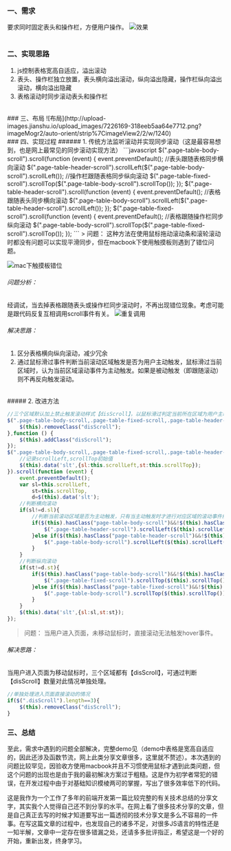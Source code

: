 ### 一、需求
要求同时固定表头和操作栏，方便用户操作。
![效果](http://upload-images.jianshu.io/upload_images/7226169-eb5c1c78f4852ba2.gif?imageMogr2/auto-orient/strip%7CimageView2/2/w/1240)       
<br>   
### 二、实现思路
1. js控制表格宽高自适应，溢出滚动
2. 表头、操作栏独立放置，表头横向溢出滚动，纵向溢出隐藏，操作栏纵向溢出滚动，横向溢出隐藏
3. 表格滚动时同步滚动表头和操作栏
<br>
### 三、布局
![布局](http://upload-images.jianshu.io/upload_images/7226169-318eeb5aa64e7712.png?imageMogr2/auto-orient/strip%7CimageView2/2/w/1240)
<br>
### 四、实现过程
###### 1. 传统方法监听滚动并实现同步滚动（这是最容易想到，也是网上最常见的同步滚动实现方法）
```javascript
$(".page-table-body-scroll").scroll(function (event) {
    event.preventDefault();
    //表头跟随表格同步横向滚动
    $(".page-table-header-scroll").scrollLeft($(".page-table-body-scroll").scrollLeft());
    //操作栏跟随表格同步纵向滚动
    $(".page-table-fixed-scroll").scrollTop($(".page-table-body-scroll").scrollTop());
});
$(".page-table-header-scroll").scroll(function (event) {
    event.preventDefault();
    //表格跟随表头同步横向滚动
    $(".page-table-body-scroll").scrollLeft($(".page-table-header-scroll").scrollLeft());
});
$(".page-table-fixed-scroll").scroll(function (event) {
    event.preventDefault();
    //表格跟随操作栏同步纵向滚动
    $(".page-table-body-scroll").scrollTop($(".page-table-fixed-scroll").scrollTop());
});
```
> 问题：
这种方法在使用鼠标拖动滚动条和滚轮滚动时都没有问题可以实现平滑同步，但在macbook下使用触摸板则遇到了错位问题。

![mac下触摸板错位](http://upload-images.jianshu.io/upload_images/7226169-9c9d2d32b42cfed1.gif?imageMogr2/auto-orient/strip%7CimageView2/2/w/1240)
###### 问题分析：
经调试，当去掉表格跟随表头或操作栏同步滚动时，不再出现错位现象。考虑可能是跟代码反复互相调用scroll事件有关。
![重复调用](http://upload-images.jianshu.io/upload_images/7226169-669a31293dfc8645.png?imageMogr2/auto-orient/strip%7CimageView2/2/w/1240)
###### 解决思路：
1. 区分表格横向纵向滚动，减少冗余
2. 通过鼠标滑过事件判断当前滚动区域触发是否为用户主动触发，鼠标滑过当前区域时，认为当前区域滚动事件为主动触发。如果是被动触发（即跟随滚动）则不再反向触发滚动。
<br>
##### 2. 改进方法

```javascript
//三个区域默认加上禁止触发滚动样式【disScroll】，以鼠标滑过判定当前所在区域为用户主动触发移除【disScroll】
$(".page-table-body-scroll,.page-table-fixed-scroll,.page-table-header-scroll").hover(function () {
    $(this).removeClass("disScroll");
},function () {
    $(this).addClass("disScroll");
});
$(".page-table-body-scroll,.page-table-fixed-scroll,.page-table-header-scroll").each(function(){
    //记录scrollLeft,scrollTop初始值
    $(this).data('slt',{sl:this.scrollLeft,st:this.scrollTop});
}).scroll(function (event) {
    event.preventDefault();
    var sl=this.scrollLeft,
        st=this.scrollTop,
        d=$(this).data('slt');  
    //判断横向滚动
    if(sl!=d.sl){
        //判断当前滚动区域是否为主动触发，只有当主动触发时才进行对应区域的滚动事件触发
        if($(this).hasClass("page-table-body-scroll")&&!$(this).hasClass("disScroll")) {
            $(".page-table-header-scroll").scrollLeft($(this).scrollLeft());
        }else if($(this).hasClass("page-table-header-scroll")&&!$(this).hasClass("disScroll")) {
            $(".page-table-body-scroll").scrollLeft($(this).scrollLeft());
        }
    }
    //判断纵向滚动
    if(st!=d.st){
        if($(this).hasClass("page-table-body-scroll")&&!$(this).hasClass("disScroll")){
            $(".page-table-fixed-scroll").scrollTop($(this).scrollTop());
        }else if($(this).hasClass("page-table-fixed-scroll")&&!$(this).hasClass("disScroll")){
            $(".page-table-body-scroll").scrollTop($(this).scrollTop());
        }
    }
    $(this).data('slt',{sl:sl,st:st});
});
```
> 问题：
当用户进入页面，未移动鼠标时，直接滚动无法触发hover事件。
 
###### 解决思路：
当用户进入页面为移动鼠标时，三个区域都有【disScroll】，可通过判断【disScroll】数量对此情况单独处理。

```javascript
//单独处理进入页面直接滚动的情况
if($(".disScroll").length==3){
    $(this).removeClass("disScroll");
}
```
### 三、总结
至此，需求中遇到的问题全部解决，完整demo见（demo中表格是宽高自适应的，因此还涉及函数节流，网上此类分享文章很多，这里就不赘述）。本次遇到的问题比较罕见，因验收方使用macbook并且不习惯使用鼠标才遇到此类问题，但这个问题的出现也是由于我的最初解决方案过于粗糙。这是作为初学者常犯的错误，在开发过程中由于对基础知识模棱两可的掌握，写出了很多效率低下的代码。

这是我作为一个工作了多年的前端开发第一篇比较完整的有关技术总结的分享文字，其实我个人觉得自己还不到分享的水平。在网上看了很多技术分享的文章，但是自己真正去写的时候才知道要写出一篇透彻的技术分享文是多么不容易的一件事。在写这篇文章的过程中，也发现自己的诸多不足，对很多JS语言的特性还是一知半解，文章中一定存在很多错漏之处，还请多多批评指正，希望这是一个好的开始，重新出发，终身学习。